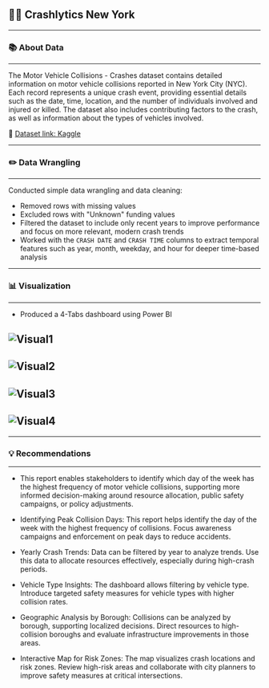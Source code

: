 ## 🚦🚗 Crashlytics New York

---

### 📚 About Data  
---

The Motor Vehicle Collisions - Crashes dataset contains detailed information on motor vehicle collisions reported in New York City (NYC). Each record represents a unique crash event, providing essential details such as the date, time, location, and the number of individuals involved and injured or killed. The dataset also includes contributing factors to the crash, as well as information about the types of vehicles involved.

📍 [Dataset link: Kaggle](https://www.kaggle.com/datasets/saurabhbadole/motor-vehicle-collisions-crashes-in-nyc/data)

---

### ✏️ Data Wrangling  
---

Conducted simple data wrangling and data cleaning:

- Removed rows with missing values  
- Excluded rows with "Unknown" funding values  
- Filtered the dataset to include only recent years to improve performance and focus on more relevant, modern crash trends  
- Worked with the `CRASH DATE` and `CRASH TIME` columns to extract temporal features such as year, month, weekday, and hour for deeper time-based analysis

---

### 📊 Visualization
---

- Produced a 4-Tabs dashboard using Power BI
  
![Visual1](https://github.com/user-attachments/assets/ff9909f2-ad82-43e4-9bb5-68e44dccac24)
---
![Visual2](https://github.com/user-attachments/assets/4c68f823-e64d-413b-8cce-1a5613b2d675)
---
![Visual3](https://github.com/user-attachments/assets/ed248925-d765-434b-8a69-d8d5202ee206)
---
![Visual4](https://github.com/user-attachments/assets/a87240d8-5159-4f19-8e49-56ee60356d94)
---




---

### 💡 Recommendations
---
 
- This report enables stakeholders to identify which day of the week has the highest frequency of motor vehicle collisions, supporting more informed decision-making around resource allocation, public safety campaigns, or policy adjustments.
- Identifying Peak Collision Days: This report helps identify the day of the week with the highest frequency of collisions. Focus awareness campaigns and enforcement on peak days to reduce accidents.

- Yearly Crash Trends: Data can be filtered by year to analyze trends. Use this data to allocate resources effectively, especially during high-crash periods.

- Vehicle Type Insights: The dashboard allows filtering by vehicle type. Introduce targeted safety measures for vehicle types with higher collision rates.

- Geographic Analysis by Borough: Collisions can be analyzed by borough, supporting localized decisions. Direct resources to high-collision boroughs and evaluate infrastructure improvements in those areas.

- Interactive Map for Risk Zones: The map visualizes crash locations and risk zones. Review high-risk areas and collaborate with city planners to improve safety measures at critical intersections.

